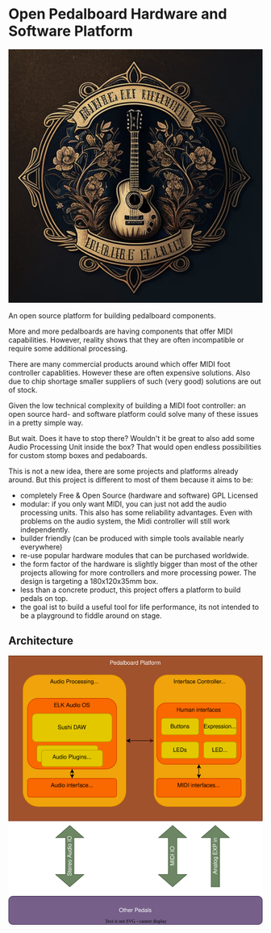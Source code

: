# Open Pedalboard Hardware and Software Platform

![Logo](img/pedalboard-logo-large.png)

An open source platform for building pedalboard components.

More and more pedalboards are having components that offer MIDI capabilities. However, reality shows that they are often incompatible
or require some additional processing. 

There are many commercial products around which offer MIDI foot controller capablities. However these are often expensive solutions.
Also due to chip shortage smaller suppliers of such (very good) solutions are out of stock.

Given the low technical complexity of building a MIDI foot controller: an open source hard- and software platform could solve many
of these issues in a pretty simple way. 

But wait. Does it have to stop there? Wouldn't it be great to also add some Audio Processing Unit inside the box? 
That would open endless possibilities for custom stomp boxes and pedaboards.

This is not a new idea, there are some projects and platforms already around. But this project is different to most of them because it aims to be:

- completely Free & Open Source (hardware and software) GPL Licensed
- modular: if you only want MIDI, you can just not add the audio processing units. This also has some reliability advantages. Even with problems on the audio system, the Midi controller will still work independently. 
- builder friendly (can be produced with simple tools available nearly everywhere)
- re-use popular hardware modules that can be purchased worldwide.
- the form factor of the hardware is slightly bigger than most of the other projects allowing for more controllers and more processing power. The design is targeting a 180x120x35mm box.
- less than a concrete product, this project offers a platform to build pedals on top.
- the goal ist to build a useful tool for life performance, its not intended to be a playground to fiddle around on stage.

## Architecture

![Architecture Overview](diagram/architecture.drawio.svg)


